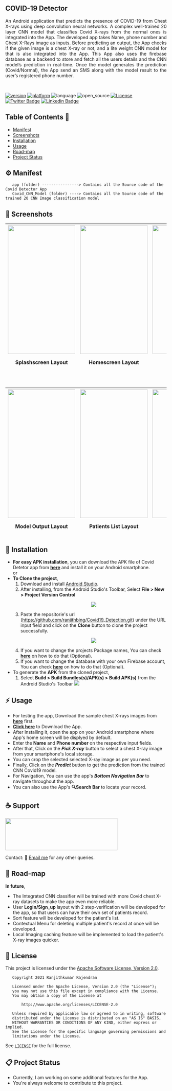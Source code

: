 ## COVID-19 Detector
<P align="justify">
An Android application that predicts the presence of COVID-19 from Chest X-rays using deep convolution neural networks. A complex well-trained 20 layer CNN model that classifies Covid X-rays from the normal ones is integrated into the App. The developed app takes Name, phone number and Chest X-Rays image as inputs. Before predicting an output, the App checks if the given image is a chest X-ray or not, and a lite weight CNN model for that is also integrated into the App. This App also uses the firebase database as a backend to store and fetch all the users details and the CNN model’s prediction in real-time. Once the model generates the prediction (Covid/Normal), the App send an SMS along with the model result to the user’s registered phone number.</P></br>

[![version](https://img.shields.io/badge/version-v1.1%20-orange.svg)](https://github.com/ranjithbing/Covid19_Detection/releases/tag/v1.1) [![platform](https://img.shields.io/badge/Platform-Android-brightgreen)](https://www.android.com/intl/en_in/) ![language](https://img.shields.io/badge/Language-java-yellow) ![open_source](https://camo.githubusercontent.com/97d4586afa582b2dcec2fa8ed7c84d02977a21c2dd1578ade6d48ed82296eb10/68747470733a2f2f6261646765732e66726170736f66742e636f6d2f6f732f76312f6f70656e2d736f757263652e7376673f763d313033) [![License](https://img.shields.io/badge/License-Apache%202.0-blue.svg)](https://opensource.org/licenses/Apache-2.0)<br>
[![Twitter Badge](https://img.shields.io/badge/-@ranjith_bing-1ca0f1?style=flat&labelColor=1ca0f1&logo=twitter&logoColor=white&link=https://twitter.com/ranjith_bing)](https://twitter.com/ranjith_bing)
[![Linkedin Badge](https://img.shields.io/badge/-Ranjithkumar-Rajendran?style=flat&logo=Linkedin&logoColor=white&link=https://www.linkedin.com/in/ranjithkumar-rajendran-565402182/)](https://www.linkedin.com/in/ranjithkumar-rajendran-565402182/)
</br>

## Table of Contents :beginner:

* [Manifest](#gear-Manifest)
* [Screenshots](#camera_flash-screenshots)
* [Installation](#pencil-installation)
* [Usage](#zap-usage)
* [Road-map](#dart-Road-map)
* [Project Status](#project-status-clipboard)


## :gear: Manifest

```
   app (folder) ----------------> Contains all the Source code of the Covid Detector App
   Covid_CNN_Model (folder) ----> Contains all the Source code of the trained 20 CNN Image classification model
```


## :camera_flash: Screenshots 

| <img src="App screenshots/Splash.jpg" height=400 width=210 > <P>Splashscreen Layout| <img src="App screenshots/home.jpg" height=400 width=210 > <P>Homescreen Layout | <img src="App screenshots/crop.jpg"  height=400 width=210> <P>Crop Layout  | <img src="App screenshots/home2.jpg" height=400 width=210> <P>Display progress bar  
| ---------------------------------------------- | -------------------------------------------- | ------------------------------------------- | ------------------------------------------- |
</br>

| <img src="App screenshots/output.jpg" height=400 width=210> <P>Model Output Layout | <img src="App screenshots/search1.jpg"  height=400 width=210> <P>Patients List Layout | <img src="App screenshots/search2.jpg" height=400 width=210> <P>Searchable List | <img src="App screenshots/metrics.jpg" height=400 width=210> <P>Model Metrics Layout
| ---------------------------------------------- | -------------------------------------------- | ------------------------------------------- |------------------------------------------- |
  
## :pencil: Installation 
  
  - <b>For easy APK installation</b>, you can download the APK file of Covid Detetor app from <a href="https://github.com/ranjithbing/Covid19_Detection/raw/master/Apk/Covid%20Detector.apk"><b>here</b></a> and install it on your Android smartphone.<br>
  or
  - <b>To Clone the project</b>,
       1. Download and install <a href="https://developer.android.com/studio">Android Studio</a>.
       2. After installing, from the Android Studio's Toolbar, Select <b>File > New > Project Version Control</b>
        <P align="center">
        <img src="App screenshots/clone1.jpg" ></P>
       3. Paste the repositorie's url (https://github.com/ranjithbing/Covid19_Detection.git) under the URL input field and click on the <b>Clone</b> button to clone the project successfully.<br>
        <P align="center">
        <img src="App screenshots/clone2.jpg"></P>
       4. If you want to change the projects Package names, You can check <a href="https://stackoverflow.com/questions/16804093/rename-package-in-android-studio"><b>here</b></a> on how to do that (Optional).
       5. If you want to change the database with your own Firebase account, You can check <a href="https://firebase.google.com/docs/android/setup"><b>here</b></a> on how to do that     (Optional). <br>
  - To generate the <b>APK</b> from the cloned project,
       1. Select <b>Build > Build Bundles(s)/APK(s) > Build APK(s)</b> from the Android Studio's Toolbar
       <img src="App screenshots/GenerateApk.jpg"></P>
 ## :zap: Usage 
  - For testing the app, Download the sample chest X-rays images from <a href="https://github.com/ranjithbing/Covid19_Detection/tree/master/Covid_CNN_Model/X-ray%20Images%20for%20Testing"><b>here</b><a> first.
  - <a href="https://github.com/ranjithbing/Covid19_Detection/raw/master/Apk/Covid%20Detector.apk"><b>Click here</b></a> to Download the App.
  - After Installing it, open the app on your Android smartphone where App's home screen will be displyed by default.
  - Enter the <b>Name</b> and <b>Phone number</b> on the respective input fields.
  - After that, Click on the *__<b>Pick X-ray</b>__* button to select a chest X-ray image from your smartphone's local storage. 
  - You can crop the selected selected X-ray image as per you need.
  - Finally, Click on the *__<b>Predict</b>__* button to get the prediction from the trained CNN Covid19 model.
  - For Navigation, You can use the app's *__<b>Bottom Navigation Bar</b>__* to navigate throughout the app.
  - You can also use the App's <b>:mag:Search Bar</b> to locate your record.
  
## :coffee: Support 
  <a href="https://www.buymeacoffee.com/ranjith">
  <img src="https://cdn.buymeacoffee.com/buttons/v2/default-yellow.png" height=100 width=350></a>
  
  Contact: :e-mail: [Email me](mailto:ranjithkumarcena@gmail.com) for any other queries.

## :dart: Road-map 
   <b>In future</b>,
   - The Integrated CNN classifier will be trained with more Covid chest X-ray datasets to make the app even more reliable.
   - User <b>Login/Sign_up</b> layout with 2 step-verification will be developed for the app, so that users can have their own set of patients record.
   - Sort feature will be developed for the patient's list.
   - Contextual Menu for deleting multiple patient's record at once will be developed.
   - Local Imaging caching feature will be implemented to load the patient's X-ray images quicker.
## :scroll: License 
  This project is licensed under the [Apache Software License, Version 2.0](http://www.apache.org/licenses/LICENSE-2.0).
```
   Copyright 2021 Ranjithkumar Rajendran

   Licensed under the Apache License, Version 2.0 (the "License");
   you may not use this file except in compliance with the License.
   You may obtain a copy of the License at

       http://www.apache.org/licenses/LICENSE-2.0

   Unless required by applicable law or agreed to in writing, software
   distributed under the License is distributed on an "AS IS" BASIS,
   WITHOUT WARRANTIES OR CONDITIONS OF ANY KIND, either express or implied.
   See the License for the specific language governing permissions and
   limitations under the License.
```
   See [`LICENSE`](LICENSE) for the full license.
 ## :clipboard: Project Status 
  - Currently, I am working on some additional features for the App.
  - You're always welcome to contribute to this project.  
